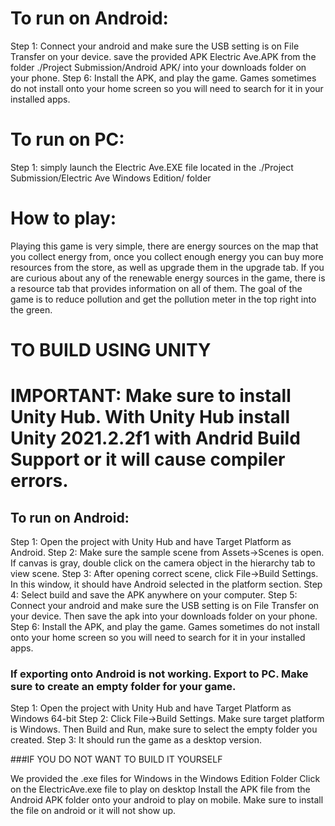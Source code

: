 # To run on Android:
Step 1: Connect your android and make sure the USB setting is on File Transfer on your device. save the provided APK Electric Ave.APK from the folder ./Project Submission/Android APK/ into your downloads folder on your phone.
Step 6: Install the APK, and play the game. Games sometimes do not install onto your home screen so you will need to search for it in your installed apps.

# To run on PC:
Step 1: simply launch the Electric Ave.EXE file located in the ./Project Submission/Electric Ave Windows Edition/ folder

# How to play:
Playing this game is very simple, there are energy sources on the map that you collect energy from, once you collect enough energy you can buy more resources from the store, as well as upgrade them in the upgrade tab. If you are curious about any of the renewable energy sources in the game, there is a resource tab that provides information on all of them. The goal of the game is to reduce pollution and get the pollution meter in the top right into the green.

# TO BUILD USING UNITY

# IMPORTANT: Make sure to install Unity Hub. With Unity Hub install Unity 2021.2.2f1 with Andrid Build Support or it will cause compiler errors.

## To run on Android:

Step 1: Open the project with Unity Hub and have Target Platform as Android.
Step 2: Make sure the sample scene from Assets->Scenes is open. If canvas is gray, double click on the camera object in the hierarchy tab to view scene.
Step 3: After opening correct scene, click File->Build Settings. In this window, it should have Android selected in the platform section.
Step 4: Select build and save the APK anywhere on your computer.
Step 5: Connect your android and make sure the USB setting is on File Transfer on your device. Then save the apk into your downloads folder on your phone.
Step 6: Install the APK, and play the game. Games sometimes do not install onto your home screen so you will need to search for it in your installed apps.

### If exporting onto Android is not working. Export to PC. Make sure to create an empty folder for your game.

Step 1: Open the project with Unity Hub and have Target Platform as Windows 64-bit
Step 2: Click File->Build Settings. Make sure target platform is Windows. Then Build and Run, make sure to select the empty folder you created.
Step 3: It should run the game as a desktop version.

###IF YOU DO NOT WANT TO BUILD IT YOURSELF

We provided the .exe files for Windows in the Windows Edition Folder
Click on the ElectricAve.exe file to play on desktop
Install the APK file from the Android APK folder onto your android to play on mobile.
Make sure to install the file on android or it will not show up.
